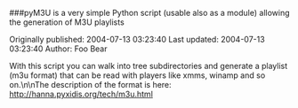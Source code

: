 ###pyM3U is a very simple Python script (usable also as a module) allowing the generation of M3U playlists

Originally published: 2004-07-13 03:23:40
Last updated: 2004-07-13 03:23:40
Author: Foo Bear

With this script you can walk into tree subdirectories and generate a playlist (m3u format) that can be read with players like xmms, winamp and so on.\n\nThe description of the format is here: http://hanna.pyxidis.org/tech/m3u.html